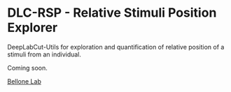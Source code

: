 # DLC-RSP - Relative Stimuli Position Explorer
DeepLabCut-Utils for exploration and quantification of relative position of a stimuli from an individual.

Coming soon.

[Bellone Lab](https://www.unige.ch/medecine/neuf/en/research/grecherche/camilla-bellone/)
